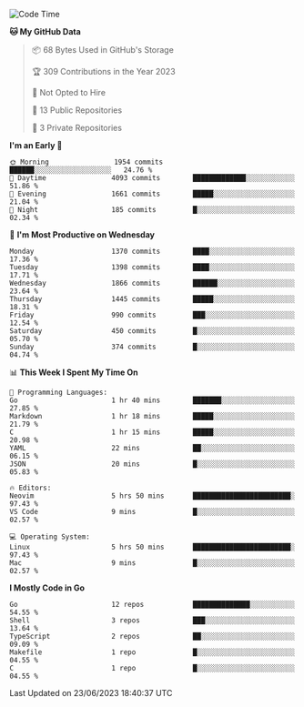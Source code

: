 <!--START_SECTION:waka-->
![Code Time](http://img.shields.io/badge/Code%20Time-39%20hrs%2056%20mins-blue)

**🐱 My GitHub Data** 

> 📦 68 Bytes Used in GitHub's Storage 
 > 
> 🏆 309 Contributions in the Year 2023
 > 
> 🚫 Not Opted to Hire
 > 
> 📜 13 Public Repositories 
 > 
> 🔑 3 Private Repositories 
 > 
**I'm an Early 🐤** 

```text
🌞 Morning                1954 commits        ██████░░░░░░░░░░░░░░░░░░░   24.76 % 
🌆 Daytime                4093 commits        █████████████░░░░░░░░░░░░   51.86 % 
🌃 Evening                1661 commits        █████░░░░░░░░░░░░░░░░░░░░   21.04 % 
🌙 Night                  185 commits         █░░░░░░░░░░░░░░░░░░░░░░░░   02.34 % 
```
📅 **I'm Most Productive on Wednesday** 

```text
Monday                   1370 commits        ████░░░░░░░░░░░░░░░░░░░░░   17.36 % 
Tuesday                  1398 commits        ████░░░░░░░░░░░░░░░░░░░░░   17.71 % 
Wednesday                1866 commits        ██████░░░░░░░░░░░░░░░░░░░   23.64 % 
Thursday                 1445 commits        █████░░░░░░░░░░░░░░░░░░░░   18.31 % 
Friday                   990 commits         ███░░░░░░░░░░░░░░░░░░░░░░   12.54 % 
Saturday                 450 commits         █░░░░░░░░░░░░░░░░░░░░░░░░   05.70 % 
Sunday                   374 commits         █░░░░░░░░░░░░░░░░░░░░░░░░   04.74 % 
```


📊 **This Week I Spent My Time On** 

```text
💬 Programming Languages: 
Go                       1 hr 40 mins        ███████░░░░░░░░░░░░░░░░░░   27.85 % 
Markdown                 1 hr 18 mins        █████░░░░░░░░░░░░░░░░░░░░   21.79 % 
C                        1 hr 15 mins        █████░░░░░░░░░░░░░░░░░░░░   20.98 % 
YAML                     22 mins             ██░░░░░░░░░░░░░░░░░░░░░░░   06.15 % 
JSON                     20 mins             █░░░░░░░░░░░░░░░░░░░░░░░░   05.83 % 

🔥 Editors: 
Neovim                   5 hrs 50 mins       ████████████████████████░   97.43 % 
VS Code                  9 mins              █░░░░░░░░░░░░░░░░░░░░░░░░   02.57 % 

💻 Operating System: 
Linux                    5 hrs 50 mins       ████████████████████████░   97.43 % 
Mac                      9 mins              █░░░░░░░░░░░░░░░░░░░░░░░░   02.57 % 
```

**I Mostly Code in Go** 

```text
Go                       12 repos            ██████████████░░░░░░░░░░░   54.55 % 
Shell                    3 repos             ███░░░░░░░░░░░░░░░░░░░░░░   13.64 % 
TypeScript               2 repos             ██░░░░░░░░░░░░░░░░░░░░░░░   09.09 % 
Makefile                 1 repo              █░░░░░░░░░░░░░░░░░░░░░░░░   04.55 % 
C                        1 repo              █░░░░░░░░░░░░░░░░░░░░░░░░   04.55 % 
```




 Last Updated on 23/06/2023 18:40:37 UTC
<!--END_SECTION:waka-->
